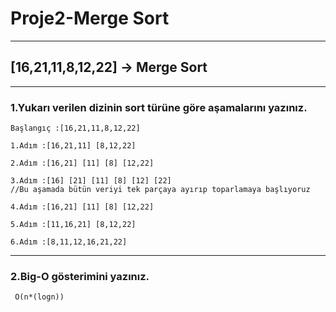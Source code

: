 # Proje2-Merge Sort
__________________________________________

## [16,21,11,8,12,22] -> Merge Sort
__________________________________________

### 1.Yukarı verilen dizinin sort türüne göre aşamalarını yazınız.

```
Başlangıç :[16,21,11,8,12,22] 
```
```
1.Adım :[16,21,11] [8,12,22] 
```
```
2.Adım :[16,21] [11] [8] [12,22] 
```
```
3.Adım :[16] [21] [11] [8] [12] [22]
//Bu aşamada bütün veriyi tek parçaya ayırıp toparlamaya başlıyoruz
```
```
4.Adım :[16,21] [11] [8] [12,22] 
```
```
5.Adım :[11,16,21] [8,12,22]
```
```
6.Adım :[8,11,12,16,21,22]
```
__________________________________________

### 2.Big-O gösterimini yazınız.

```
 O(n*(logn))
```
